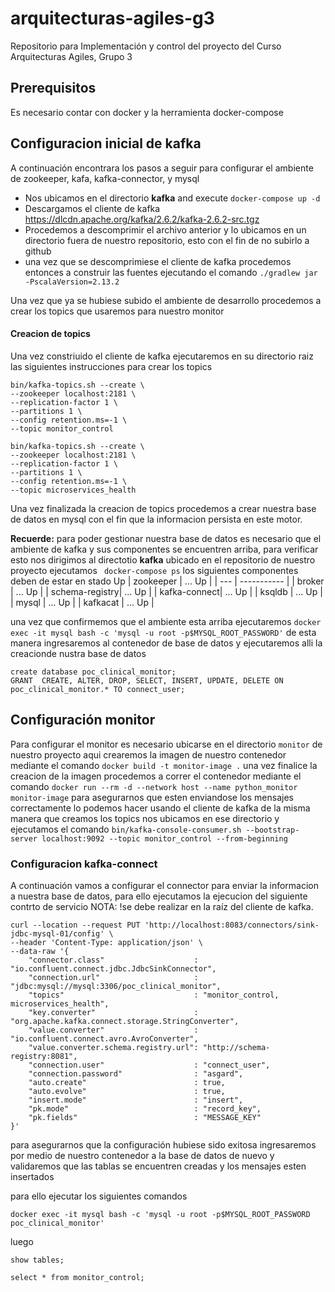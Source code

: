 # arquitecturas-agiles-g3
Repositorio para Implementación y control del proyecto del Curso Arquitecturas Agiles, Grupo 3

## Prerequisitos
Es necesario contar con docker y la herramienta docker-compose

## Configuracion inicial de kafka
A continuación encontrara los pasos a seguir para configurar el ambiente de zookeeper, kafa, kafka-connector, y mysql

- Nos ubicamos en el directorio **kafka** and execute ```docker-compose up -d ```
- Descargamos el cliente de kafka https://dlcdn.apache.org/kafka/2.6.2/kafka-2.6.2-src.tgz
- Procedemos a descomprimir el archivo anterior y lo ubicamos en un directorio fuera de nuestro repositorio, esto con el fin de no subirlo a github
-  una vez que se descomprimiese el cliente de kafka procedemos entonces a construir las fuentes ejecutando el comando ``` ./gradlew jar -PscalaVersion=2.13.2 ```

Una vez que ya se hubiese subido el ambiente de desarrollo procedemos a crear los topics que usaremos para nuestro monitor

#### Creacion de topics

Una vez constriuido el cliente de kafka ejecutaremos en su directorio raiz las siguientes instrucciones para crear los topics 

```
bin/kafka-topics.sh --create \
--zookeeper localhost:2181 \
--replication-factor 1 \
--partitions 1 \
--config retention.ms=-1 \
--topic monitor_control
```

```
bin/kafka-topics.sh --create \
--zookeeper localhost:2181 \
--replication-factor 1 \
--partitions 1 \
--config retention.ms=-1 \
--topic microservices_health 
```

Una vez finalizada la creacion de topics procedemos a crear nuestra base de datos en mysql con el fin que la informacion persista en este motor.

**Recuerde:** para poder gestionar nuestra base de datos es necesario que el ambiente de kafka y sus componentes se encuentren arriba, para verificar esto nos dirigimos al directotio **kafka** ubicado en el repositorio de nuestro proyecto  ejecutamos ```
docker-compose ps``` 
los siguientes componentes deben de estar en stado Up
| zookeeper |      ... Up |
| --- | ----------- |
| broker     |     ... Up |
| schema-registry| ... Up |
| kafka-connect|   ... Up |
| ksqldb        |  ... Up |
| mysql         |  ... Up |
| kafkacat      |  ... Up |


una vez que confirmemos que el ambiente esta arriba ejecutaremos ```
docker exec -it mysql bash -c 'mysql -u root -p$MYSQL_ROOT_PASSWORD' ```  de esta manera ingresaremos al contenedor de base de datos y ejecutaremos alli la creacionde nustra base de datos 

```
create database poc_clinical_monitor;
GRANT  CREATE, ALTER, DROP, SELECT, INSERT, UPDATE, DELETE ON poc_clinical_monitor.* TO connect_user;
```

## Configuración monitor
Para configurar el monitor es necesario ubicarse en el directorio ```monitor``` de nuestro proyecto aqui crearemos la imagen de nuestro contenedor mediante el comando ```docker build -t monitor-image .``` una vez finalice la creacion de la imagen procedemos a correr el contenedor mediante el comando ```docker run --rm -d --network host --name python_monitor monitor-image``` para asegurarnos que esten enviandose los mensajes correctamente lo podemos hacer usando el cliente de kafka de la misma manera que creamos los topics nos ubicamos en ese directorio y ejecutamos el comando  ```bin/kafka-console-consumer.sh --bootstrap-server localhost:9092 --topic monitor_control --from-beginning``` 

### Configuracion kafka-connect
A continuación vamos a configurar el connector para enviar la informacion a nuestra base de datos, para ello ejecutamos la ejecucion del siguiente contrto de servicio 
NOTA: !se debe realizar en la raíz del cliente de kafka.

```
curl --location --request PUT 'http://localhost:8083/connectors/sink-jdbc-mysql-01/config' \
--header 'Content-Type: application/json' \
--data-raw '{
    "connector.class"                    : "io.confluent.connect.jdbc.JdbcSinkConnector",
    "connection.url"                     : "jdbc:mysql://mysql:3306/poc_clinical_monitor",
    "topics"                             : "monitor_control, microservices_health",
    "key.converter"                      : "org.apache.kafka.connect.storage.StringConverter",
    "value.converter"                    : "io.confluent.connect.avro.AvroConverter",
    "value.converter.schema.registry.url": "http://schema-registry:8081",
    "connection.user"                    : "connect_user",
    "connection.password"                : "asgard",
    "auto.create"                        : true,
    "auto.evolve"                        : true,
    "insert.mode"                        : "insert",
    "pk.mode"                            : "record_key",
    "pk.fields"                          : "MESSAGE_KEY"
}'
```

para asegurarnos que la configuración  hubiese sido exitosa ingresaremos por medio de nuestro contenedor a la base de datos de nuevo y validaremos que las tablas se encuentren creadas y los mensajes esten insertados

para ello ejecutar los siguientes comandos

``` docker exec -it mysql bash -c 'mysql -u root -p$MYSQL_ROOT_PASSWORD poc_clinical_monitor' ```

luego 
```
show tables;

select * from monitor_control; 
```
